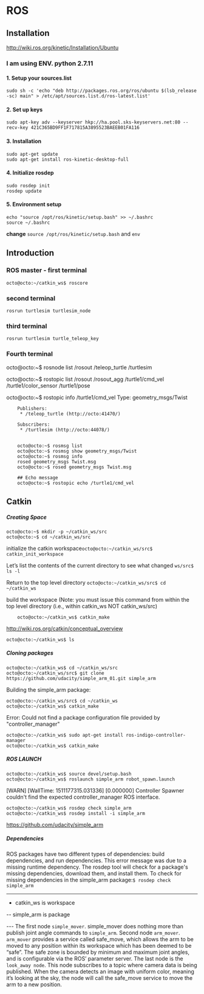 # ROS
## Installation

http://wiki.ros.org/kinetic/Installation/Ubuntu

### I am using ENV. python 2.7.11

#### 1. Setup your sources.list
    sudo sh -c 'echo "deb http://packages.ros.org/ros/ubuntu $(lsb_release -sc) main" > /etc/apt/sources.list.d/ros-latest.list'
#### 2. Set up keys
    sudo apt-key adv --keyserver hkp://ha.pool.sks-keyservers.net:80 --recv-key 421C365BD9FF1F717815A3895523BAEEB01FA116
#### 3. Installation
    sudo apt-get update
    sudo apt-get install ros-kinetic-desktop-full   
#### 4. Initialize rosdep
    sudo rosdep init
    rosdep update
#### 5. Environment setup
    echo "source /opt/ros/kinetic/setup.bash" >> ~/.bashrc
    source ~/.bashrc
   **change**
    `source /opt/ros/kinetic/setup.bash` and `env`

   
    
## Introduction
###  ROS master - first terminal
    octo@octo:~/catkin_ws$ roscore
### second terminal
    rosrun turtlesim turtlesim_node
### third terminal
    rosrun turtlesim turtle_teleop_key
### Fourth terminal
 
 octo@octo:~$ rosnode list
    /rosout
    /teleop_turtle
    /turtlesim
 
 octo@octo:~$ rostopic list
    /rosout
    /rosout_agg
    /turtle1/cmd_vel
    /turtle1/color_sensor
    /turtle1/pose
 
 octo@octo:~$ rostopic info /turtle1/cmd_vel 
    Type: geometry_msgs/Twist

        Publishers: 
         * /teleop_turtle (http://octo:41470/)

        Subscribers: 
         * /turtlesim (http://octo:44078/)
 
    
        octo@octo:~$ rosmsg list
        octo@octo:~$ rosmsg show geometry_msgs/Twist
        octo@octo:~$ rosmsg info
        rosed geometry_msgs Twist.msg
        octo@octo:~$ rosed geometry_msgs Twist.msg
        
        ## Echo message
        octo@octo:~$ rostopic echo /turtle1/cmd_vel

## Catkin

##### Creating Space
    octo@octo:~$ mkdir -p ~/catkin_ws/src
    octo@octo:~$ cd ~/catkin_ws/src
    
initialize the catkin workspace`octo@octo:~/catkin_ws/src$ catkin_init_workspace`

Let’s list the contents of the current directory to see what changed `ws/src$ ls -l`

Return to the top level directory `octo@octo:~/catkin_ws/src$ cd ~/catkin_ws`

build the workspace (Note: you must issue this command from within the top level directory (i.e., within catkin_ws NOT catkin_ws/src)
        
        octo@octo:~/catkin_ws$ catkin_make
        
http://wiki.ros.org/catkin/conceptual_overview        

    octo@octo:~/catkin_ws$ ls

##### Cloning packages

    octo@octo:~/catkin_ws$ cd ~/catkin_ws/src
    octo@octo:~/catkin_ws/src$ git clone https://github.com/udacity/simple_arm_01.git simple_arm
Building the simple_arm package:

    octo@octo:~/catkin_ws/src$ cd ~/catkin_ws
    octo@octo:~/catkin_ws$ catkin_make
    
Error: Could not find a package configuration file provided by  "controller_manager"   
    
    octo@octo:~/catkin_ws$ sudo apt-get install ros-indigo-controller-manager
    octo@octo:~/catkin_ws$ catkin_make

##### ROS LAUNCH

    octo@octo:~/catkin_ws$ source devel/setup.bash
    octo@octo:~/catkin_ws$ roslaunch simple_arm robot_spawn.launch
[WARN] [WallTime: 1511177315.031336] [0.000000] Controller Spawner couldn't find the expected controller_manager ROS interface.

    octo@octo:~/catkin_ws$ rosdep check simple_arm
    octo@octo:~/catkin_ws$ rosdep install -i simple_arm
https://github.com/udacity/simple_arm    
    
##### Dependencies
ROS packages have two different types of dependencies: build dependencies, and run dependencies. This error message was due to a missing runtime dependency. The rosdep tool will check for a package's missing dependencies, download them, and install them.
To check for missing dependencies in the simple_arm package:`$ rosdep check simple_arm`
   
-----
- catkin_ws is workspace

-- simple_arm is package

--- The first node `simple_mover`. simple_mover does nothing more than publish joint angle commands to `simple_arm`.
Second node `arm_mover`. `arm_mover` provides a service called safe_move, which allows the arm to be moved to any position within its workspace which has been deemed to be “safe”. The safe zone is bounded by minimum and maximum joint angles, and is configurable via the ROS’ parameter server. The last node is the `look_away node`. This node subscribes to a topic where camera data is being published. When the camera detects an image with uniform color, meaning it’s looking at the sky, the node will call the safe_move service to move the arm to a new position.

    



